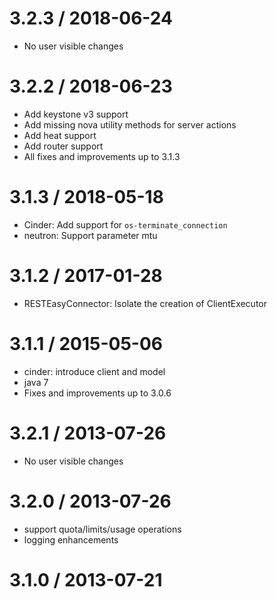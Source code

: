 # 3.2.3 / 2018-06-24
* No user visible changes

# 3.2.2 / 2018-06-23
* Add keystone v3 support
* Add missing nova utility methods for server actions
* Add heat support
* Add router support
* All fixes and improvements up to 3.1.3

# 3.1.3 / 2018-05-18
* Cinder: Add support for `os-terminate_connection`
* neutron: Support parameter mtu

# 3.1.2 / 2017-01-28
* RESTEasyConnector: Isolate the creation of ClientExecutor

# 3.1.1 / 2015-05-06
* cinder: introduce client and model
* java 7
* Fixes and improvements up to 3.0.6

# 3.2.1 / 2013-07-26
* No user visible changes

# 3.2.0 / 2013-07-26
* support quota/limits/usage operations
* logging enhancements

# 3.1.0 / 2013-07-21

